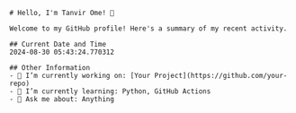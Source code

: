 
    # Hello, I'm Tanvir Ome! 👋

    Welcome to my GitHub profile! Here's a summary of my recent activity.

    ## Current Date and Time
    2024-08-30 05:43:24.770312

    ## Other Information
    - 🔭 I’m currently working on: [Your Project](https://github.com/your-repo)
    - 🌱 I’m currently learning: Python, GitHub Actions
    - 💬 Ask me about: Anything
    